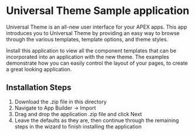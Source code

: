 # Universal Theme Sample application

Universal Theme is an all-new user interface for your APEX apps. This app introduces you to Universal Theme by providing an easy way to browse through the various templates, template options, and theme styles.

Install this application to view all the component templates that can be incorporated into an application with the new theme. The examples demonstrate how you can easily control the layout of your pages, to create a great looking application.

Installation Steps
------------------------------------
1. Download the .zip file in this directory
2. Navigate to App Builder -> Import
3. Drag and drop the application .zip file and click Next
4. Leave the defaults as they are, then continue through the remaining steps in the wizard to finish installing the application
